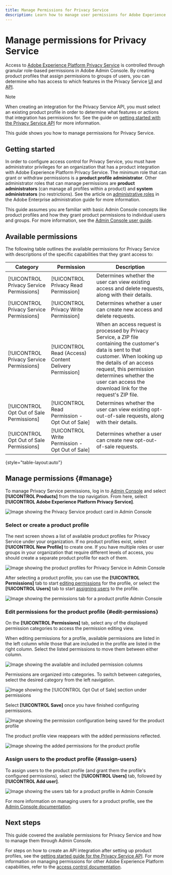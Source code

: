 ```yaml
---
title: Manage Permissions for Privacy Service
description: Learn how to manage user permissions for Adobe Experience Platform Privacy Service using Adobe Admin Console.
---
```

# Manage permissions for Privacy Service

Access to [Adobe Experience Platform Privacy Service](./home.md) is controlled through granular role-based permissions in Adobe Admin Console. By creating product profiles that assign permissions to groups of users, you can determine who has access to which features in the Privacy Service [UI](./ui/overview.md) and [API](./api/overview.md).

>[!NOTE]
>
>When creating an integration for the Privacy Service API, you must select an existing product profile in order to determine what features or actions that integration has permissions for. See the guide on [getting started with the Privacy Service API](./api/getting-started.md) for more information.

This guide shows you how to manage permissions for Privacy Service.

## Getting started

In order to configure access control for Privacy Service, you must have administrator privileges for an organization that has a product integration with Adobe Experience Platform Privacy Service. The minimum role that can grant or withdraw permissions is a **product profile administrator**. Other administrator roles that can manage permissions are **product administrators** (can manage all profiles within a product) and **system administrators** (no restrictions). See the article on [administrative roles](https://helpx.adobe.com/enterprise/using/admin-roles.html) in the Adobe Enterprise administration guide for more information.

This guide assumes you are familiar with basic Admin Console concepts like product profiles and how they grant product permissions to individual users and groups. For more information, see the [Admin Console user guide](https://helpx.adobe.com/enterprise/using/admin-console.html).

## Available permissions

The following table outlines the available permissions for Privacy Service with descriptions of the specific capabilities that they grant access to:

| Category | Permission | Description |
| --- | --- | --- |
| [!UICONTROL Privacy Service Permissions] | [!UICONTROL Privacy Read Permission] | Determines whether the user can view existing access and delete requests, along with their details. |
| [!UICONTROL Privacy Service Permissions] | [!UICONTROL Privacy Write Permission] | Determines whether a user can create new access and delete requests. |
| [!UICONTROL Privacy Service Permissions] | [!UICONTROL Read (Access) Content Delivery Permission] | When an access request is processed by Privacy Service, a ZIP file containing the customer's data is sent to that customer. When looking up the details of an access request, this permission determines whether the user can access the download link for the request's ZIP file. |
| [!UICONTROL Opt Out of Sale Permissions] | [!UICONTROL Read Permission - Opt Out of Sale] | Determines whether the user can view existing opt-out-of-sale requests, along with their details. |
| [!UICONTROL Opt Out of Sale Permissions] | [!UICONTROL Write Permission - Opt Out of Sale] | Determines whether a user can create new opt-out-of-sale requests. |

{style="table-layout:auto"}

## Manage permissions {#manage}

To manage Privacy Service permissions, log in to [Admin Console](https://adminconsole.adobe.com/) and select **[!UICONTROL Products]** from the top navigation. From here, select **[!UICONTROL Adobe Experience Platform Privacy Service]**.

![Image showing the Privacy Service product card in Admin Console](./images/permissions/privacy-service-card.png)

### Select or create a product profile

The next screen shows a list of available product profiles for Privacy Service under your organization. If no product profiles exist, select **[!UICONTROL New Profile]** to create one. If you have multiple roles or user groups in your organization that require different levels of access, you should create a separate product profile for each of them.

![Image showing the product profiles for Privacy Service in Admin Console](./images/permissions/select-or-create-profile.png)

After selecting a product profile, you can use the **[!UICONTROL Permissions]** tab to start [editing permissions](#edit-permissions) for the profile, or select the **[!UICONTROL Users]** tab to start [assigning users](#assign-users) to the profile.

![Image showing the permissions tab for a product profile Admin Console](./images/permissions/users-permissions-tabs.png)

### Edit permissions for the product profile {#edit-permissions}

On the **[!UICONTROL Permissions]** tab, select any of the displayed permission categories to access the permission editing view.

When editing permissions for a profile, available permissions are listed in the left column while those that are included in the profile are listed in the right column. Select the listed permissions to move them between either column.

![Image showing the available and included permission columns](./images/permissions/edit-permissions.png)

Permissions are organized into categories. To switch between categories, select the desired category from the left navigation.

![Image showing the [!UICONTROL Opt Out of Sale] section under permissions](./images/permissions/switch-category.png)

Select **[!UICONTROL Save]** once you have finished configuring permissions.

![Image showing the permission configuration being saved for the product profile](./images/permissions/save-permissions.png)

The product profile view reappears with the added permissions reflected.

![Image showing the added permissions for the product profile](./images/permissions/permissions-added.png)

### Assign users to the product profile {#assign-users}

To assign users to the product profile (and grant them the profile's configured permissions), select the **[!UICONTROL Users]** tab, followed by **[!UICONTROL Add user]**.

![Image showing the users tab for a product profile in Admin Console](./images/permissions/manage-users.png)

For more information on managing users for a product profile, see the [Admin Console documentation](https://helpx.adobe.com/enterprise/using/manage-product-profiles.html).

## Next steps

This guide covered the available permissions for Privacy Service and how to manage them through Admin Console.

For steps on how to create an API integration after setting up product profiles, see the [getting started guide for the Privacy Service API](./api/getting-started.md). For more information on managing permissions for other Adobe Experience Platform capabilities, refer to the [access control documentation](../access-control/home.md).
